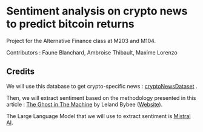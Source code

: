 # Sentiment analysis on crypto news to predict bitcoin returns

Project for the Alternative Finance class at M203 and M104. 

Contributors : Faune Blanchard, Ambroise Thibault, Maxime Lorenzo

## Credits

We will use this database to get crypto-specific news : [cryptoNewsDataset](https://github.com/soheilrahsaz/cryptoNewsDataset) .

Then, we will extract sentiment based on the methodology presented in this article : [The Ghost in The Machine](https://lelandbybee.com/files/LLM.pdf) by Leland Bybee ([Website](https://lelandbybee.com/)).

The Large Language Model that we will use to extract sentiment is [Mistral AI](https://docs.mistral.ai/capabilities/completion/).